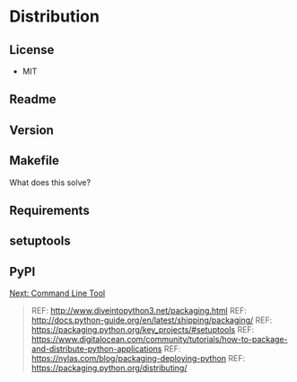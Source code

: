 Distribution
============

License
-------

- MIT

Readme
------

Version
-------

Makefile
--------

What does this solve?

Requirements
------------

setuptools
----------

PyPI
----

[Next: Command Line Tool][1]

[1]: ch_07_command_line.md 'Chapter 7: Command Line Tool'

> REF: http://www.diveintopython3.net/packaging.html
> REF: http://docs.python-guide.org/en/latest/shipping/packaging/
> REF: https://packaging.python.org/key_projects/#setuptools
> REF: https://www.digitalocean.com/community/tutorials/how-to-package-and-distribute-python-applications
> REF: https://nylas.com/blog/packaging-deploying-python
> REF: https://packaging.python.org/distributing/
